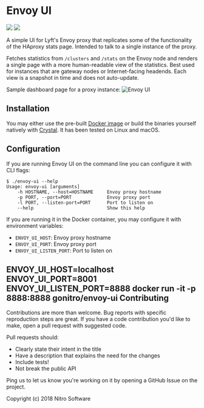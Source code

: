 Envoy UI
========

[![](https://images.microbadger.com/badges/image/gonitro/envoy-ui.svg)](https://microbadger.com/images/gonitro/envoy-ui "Get your own image badge on microbadger.com")
[![](https://images.microbadger.com/badges/version/gonitro/envoy-ui.svg)](https://microbadger.com/images/gonitro/envoy-ui "Get your own version badge on microbadger.com")

A simple UI for Lyft's Envoy proxy that replicates some of the functionality of
the HAproxy stats page. Intended to talk to a single instance of the proxy.

Fetches statistics from `/clusters` and `/stats` on the Envoy node and renders
a single page with a more human-readable view of the statistics. Best used for
instances that are gateway nodes or Internet-facing headends. Each view is a
snapshot in time and does not auto-update.

Sample dashboard page for a proxy instance:
![Envoy UI](assets/envoy-ui.png)

Installation
------------

You may either use the pre-built [Docker
image](https://hub.docker.com/r/gonitro/envoy-ui/) or build the binaries
yourself natively with [Crystal](https://crystal-lang.org). It has been
tested on Linux and macOS.

Configuration
-------------

If you are running Envoy UI on the command line you can configure it with
CLI flags:
```
$ ./envoy-ui --help
Usage: envoy-ui [arguments]
    -h HOSTNAME, --host=HOSTNAME     Envoy proxy hostname
    -p PORT, --port=PORT             Envoy proxy port
    -l PORT, --listen-port=PORT      Port to listen on
    --help                           Show this help
```

If you are running it in the Docker container, you may configure it with
environment variables:

 * `ENVOY_UI_HOST`: Envoy proxy hostname
 * `ENVOY_UI_PORT`: Envoy proxy port
 * `ENVOY_UI_LISTEN_PORT`: Port to listen on

ENVOY_UI_HOST=localhost ENVOY_UI_PORT=8001 ENVOY_UI_LISTEN_PORT=8888 docker run -it -p 8888:8888 gonitro/envoy-ui
Contributing
------------

Contributions are more than welcome. Bug reports with specific reproduction
steps are great. If you have a code contribution you'd like to make, open a
pull request with suggested code.

Pull requests should:

 * Clearly state their intent in the title
 * Have a description that explains the need for the changes
 * Include tests!
 * Not break the public API

Ping us to let us know you're working on it by opening a GitHub Issue on the
project.

Copyright (c) 2018 Nitro Software
